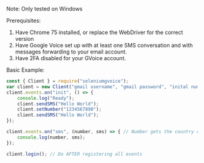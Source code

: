 Note: Only tested on Windows

Prerequisites:
1. Have Chrome 75 installed, or replace the WebDriver for the correct version
2. Have Google Voice set up with at least one SMS conversation and with messages forwarding to your email account.
3. Have 2FA disabled for your GVoice account.

Basic Example:

```javascript
const { Client } = require("seleniumgvoice");
var client = new Client("gmail username", "gmail password", "inital number to SMS");
client.events.on("init", () => {
    console.log("Ready");
    client.sendSMS("Hello World");
    client.setNumber("1234567890");
    client.sendSMS("Hello World");
});

client.events.on("sms", (number, sms) => { // Number gets the country code added to it (8304765664 -> 18304765664)
    console.log(number, sms);
});

client.login(); // Do AFTER registering all events
```